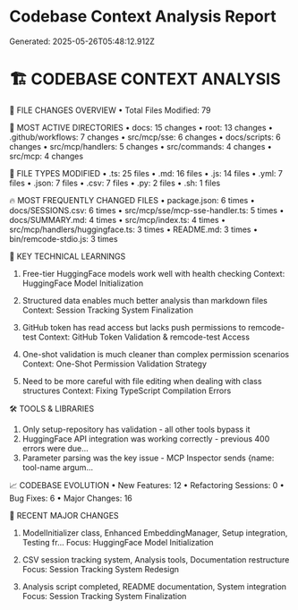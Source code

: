 # Codebase Context Analysis Report

Generated: 2025-05-26T05:48:12.912Z

🏗️  CODEBASE CONTEXT ANALYSIS
==================================================

📁 FILE CHANGES OVERVIEW
• Total Files Modified: 79

📂 MOST ACTIVE DIRECTORIES
• docs: 15 changes
• root: 13 changes
• .github/workflows: 7 changes
• src/mcp/sse: 6 changes
• docs/scripts: 6 changes
• src/mcp/handlers: 5 changes
• src/commands: 4 changes
• src/mcp: 4 changes

📄 FILE TYPES MODIFIED
• .ts: 25 files
• .md: 16 files
• .js: 14 files
• .yml: 7 files
• .json: 7 files
• .csv: 7 files
• .py: 2 files
• .sh: 1 files

🔥 MOST FREQUENTLY CHANGED FILES
• package.json: 6 times
• docs/SESSIONS.csv: 6 times
• src/mcp/sse/mcp-sse-handler.ts: 5 times
• docs/SUMMARY.md: 4 times
• src/mcp/index.ts: 4 times
• src/mcp/handlers/huggingface.ts: 3 times
• README.md: 3 times
• bin/remcode-stdio.js: 3 times

🧠 KEY TECHNICAL LEARNINGS
1. Free-tier HuggingFace models work well with health checking
   Context: HuggingFace Model Initialization

2. Structured data enables much better analysis than markdown files
   Context: Session Tracking System Finalization

3. GitHub token has read access but lacks push permissions to remcode-test
   Context: GitHub Token Validation & remcode-test Access

4. One-shot validation is much cleaner than complex permission scenarios
   Context: One-Shot Permission Validation Strategy

5. Need to be more careful with file editing when dealing with class structures
   Context: Fixing TypeScript Compilation Errors

🛠️  TOOLS & LIBRARIES
1. Only setup-repository has validation - all other tools bypass it
2. HuggingFace API integration was working correctly - previous 400 errors were due...
3. Parameter parsing was the key issue - MCP Inspector sends {name: tool-name argum...

📈 CODEBASE EVOLUTION
• New Features: 12
• Refactoring Sessions: 0
• Bug Fixes: 6
• Major Changes: 16

🚀 RECENT MAJOR CHANGES
1. ModelInitializer class, Enhanced EmbeddingManager, Setup integration, Testing fr...
   Focus: HuggingFace Model Initialization

2. CSV session tracking system, Analysis tools, Documentation restructure
   Focus: Session Tracking System Redesign

3. Analysis script completed, README documentation, System integration
   Focus: Session Tracking System Finalization
